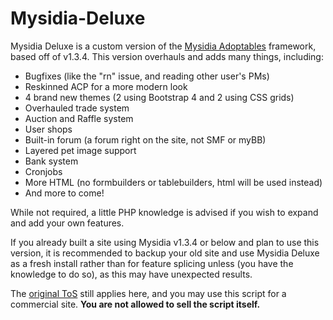 # Mysidia-Deluxe
Mysidia Deluxe is a custom version of the [Mysidia Adoptables](http://mysidiaadoptables.com/) framework, based off of v1.3.4. This version overhauls and adds many things, including:
- Bugfixes (like the "rn" issue, and reading other user's PMs)
- Reskinned ACP for a more modern look
- 4 brand new themes (2 using Bootstrap 4 and 2 using CSS grids)
- Overhauled trade system
- Auction and Raffle system
- User shops
- Built-in forum (a forum right on the site, not SMF or myBB)
- Layered pet image support
- Bank system
- Cronjobs
- More HTML (no formbuilders or tablebuilders, html will be used instead)
- And more to come!

While not required, a little PHP knowledge is advised if you wish to expand and add your own features.

If you already built a site using Mysidia v1.3.4 or below and plan to use this version, it is recommended to backup your old site and use Mysidia Deluxe as a fresh install rather than for feature splicing unless (you have the knowledge to do so), as this may have unexpected results.

The [original ToS](http://www.mysidiaadoptables.com/tos.php) still applies here, and you may use this script for a commercial site. **You are not allowed to sell the script itself.**
